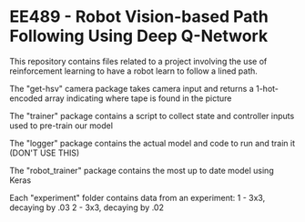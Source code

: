 # EE489 - Robot Vision-based Path Following Using Deep Q-Network

This repository contains files related to a project involving the use of reinforcement learning to have a robot learn to follow a lined path.

The "get-hsv" camera package takes camera input and returns a 1-hot-encoded array indicating where tape is found in the picture

The "trainer" package contains a script to collect state and controller inputs used to pre-train our model

The "logger" package contains the actual model and code to run and train it (DON'T USE THIS)

The "robot_trainer" package contains the most up to date model using Keras

Each "experiment" folder contains data from an experiment:
1 - 3x3, decaying by .03
2 - 3x3, decaying by .02
